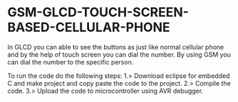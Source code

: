 # GSM-GLCD-TOUCH-SCREEN-BASED-CELLULAR-PHONE

In GLCD you can able to see the buttons as just like normal cellular phone and by the help of touch screen you can dial the number.
By using GSM you can dial the number to the specific person.

To run the code do the following steps: 
1.> Download eclipse for embedded C and make project and copy paste the code to the project. 
2.> Compile the code. 
3.> Upload the code to microcontroller using AVR debugger.
